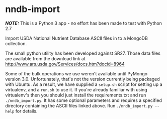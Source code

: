 nndb-import
=================================

***NOTE:*** This is a Python 3 app - no effort has been made to test with
Python 2.7

Import USDA National Nutrient Database ASCII files in to a MongoDB collection.

The small python utility has been developed against SR27. Those data files
are available from the download link
at http://www.ars.usda.gov/Services/docs.htm?docid=8964

Some of the bulk operations we use weren't available until PyMongo version
3.0. Unfortunately, that's not the version currently being packaged with
Ubuntu. As a result, we have supplied a `setup.sh` script for setting up a
virtualenv, and a `run.sh` to use it. If you're already familiar with using
virtualenv's then you should just install the requirements.txt and run
`./nndb_import.py`. It has some optional parameters and requires a specified
directory containing the ASCII files linked above. Run
`./nndb_import.py --help` for details.

